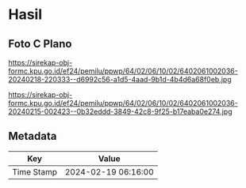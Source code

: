 # Hasil

## Foto C Plano

https://sirekap-obj-formc.kpu.go.id/ef24/pemilu/ppwp/64/02/06/10/02/6402061002036-20240218-220333--d6992c56-a1d5-4aad-9b1d-4b4d6a68f0eb.jpg

https://sirekap-obj-formc.kpu.go.id/ef24/pemilu/ppwp/64/02/06/10/02/6402061002036-20240215-002423--0b32eddd-3849-42c8-9f25-b17eaba0e274.jpg


## Metadata

| Key        | Value               |
| ---------- | ------------------- |
| Time Stamp | 2024-02-19 06:16:00 |



